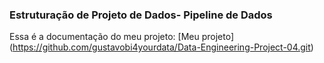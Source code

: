 ### Estruturação de Projeto de Dados- Pipeline de Dados

Essa é a documentação do meu projeto:
[Meu projeto] (https://github.com/gustavobi4yourdata/Data-Engineering-Project-04.git)